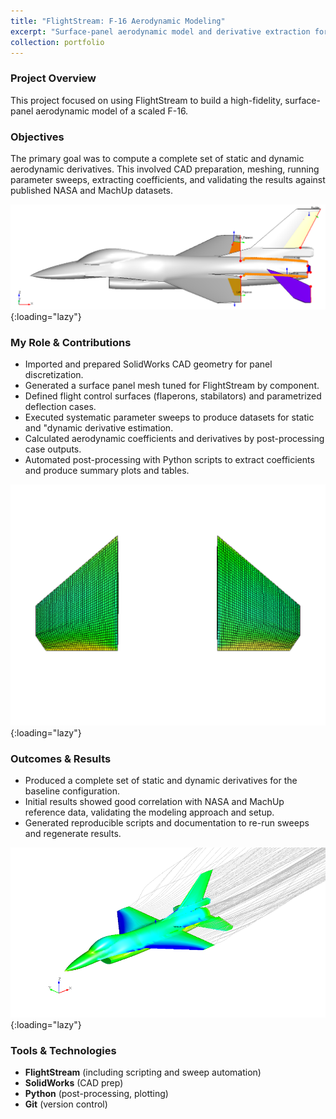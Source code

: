 ```yaml
---
title: "FlightStream: F-16 Aerodynamic Modeling"
excerpt: "Surface-panel aerodynamic model and derivative extraction for an F-16 baseline using FlightStream<br/><img src='/images/flightstream.png'>"
collection: portfolio
---
```


### Project Overview
This project focused on using FlightStream to build a high-fidelity, surface-panel aerodynamic model of a scaled F-16.

### Objectives
The primary goal was to compute a complete set of static and dynamic aerodynamic derivatives. This involved CAD preparation, meshing, running parameter sweeps, extracting coefficients, and validating the results against published NASA and MachUp datasets.

![FlightStream Surface Components with Deflected Horizontal Stabilizers](/images/flightstream_surface.png){:loading="lazy"}

### My Role & Contributions
* Imported and prepared SolidWorks CAD geometry for panel discretization.
* Generated a surface panel mesh tuned for FlightStream by component.
* Defined flight control surfaces (flaperons, stabilators) and parametrized deflection cases.
* Executed systematic parameter sweeps to produce datasets for static and "dynamic derivative estimation.
* Calculated aerodynamic coefficients and derivatives by post-processing case outputs.
* Automated post-processing with Python scripts to extract coefficients and produce summary plots and tables.

![FlightStream Example Mesh for the Horizontal Stabilizers](/images/flightstream_mesh.png){:loading="lazy"}

### Outcomes & Results
* Produced a complete set of static and dynamic derivatives for the baseline configuration.
* Initial results showed good correlation with NASA and MachUp reference data, validating the modeling approach and setup.
* Generated reproducible scripts and documentation to re-run sweeps and regenerate results.

![FlightStream Pressure Plot](/images/flightstream.png){:loading="lazy"}

### Tools & Technologies
* **FlightStream** (including scripting and sweep automation)
* **SolidWorks** (CAD prep)
* **Python** (post-processing, plotting)
* **Git** (version control)


